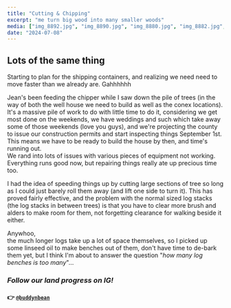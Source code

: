 ```yaml
---
title: "Cutting & Chipping"
excerpt: "me turn big wood into many smaller woods"
media: ["img_8892.jpg", "img_8890.jpg", "img_8880.jpg", "img_8882.jpg", "img_8876.jpg"]
date: "2024-07-08"
---
```


## Lots of the same thing
Starting to plan for the shipping containers, and realizing we need need to move faster than we already are. Gahhhhhh

Jean's been feeding the chipper while I saw down the pile of trees (in the way of both the well house we need to build as well as the conex locations). It's a massive pile of work to do with little time to do it, considering we get most done on the weekends, we have weddings and such which take away some of those weekends (love you guys), and we're projecting the county to issue our construction permits and start inspecting things September 1st. This means we have to be ready to build the house by then, and time's running out. \
We rand into lots of issues with various pieces of equipment not working. Everything runs good now, but repairing things really ate up precious time too.

I had the idea of speeding things up by cutting large sections of tree so long as I could just barely roll them away (and lift one side to turn it). This has proved fairly effective, and the problem with the normal sized log stacks (the log stacks in between trees) is that you have to clear more brush and alders to make room for them, not forgetting clearance for walking beside it either.

Anywhoo, \
the much longer logs take up a lot of space themselves, so I picked up some linseed oil to make benches out of them, don't have time to de-bark them yet, but I think I'm about to answer the question "*how many log benches is too many*"...

### *Follow our land progress on IG!*
#### 👉 [`@buddynbean`](https://instagram.com/buddynbean)
